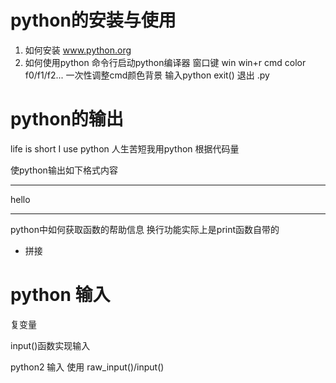 # python的安装与使用

1. 如何安装 www.python.org
2. 如何使用python 命令行启动python编译器
窗口键 win
win+r cmd 
color f0/f1/f2... 一次性调整cmd颜色背景
输入python
exit() 退出
.py

# python的输出

life is short I use python 人生苦短我用python
根据代码量

使python输出如下格式内容
**********
   hello
**********

python中如何获取函数的帮助信息
换行功能实际上是print函数自带的
+ 拼接

# python 输入

复变量

input()函数实现输入

python2 输入 使用 raw_input()/input()

